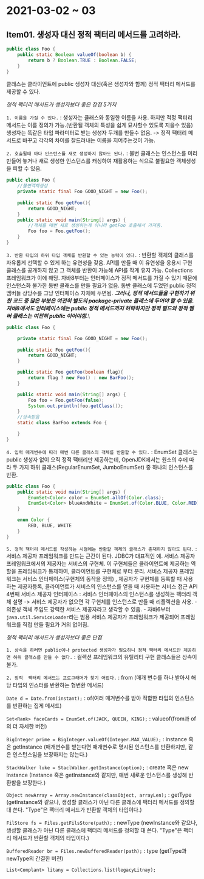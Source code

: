 # 2021-03-02 ~ 03

Item01. 생성자 대신 정적 팩터리 메서드를 고려하라.
--------------------------------------------

```java
public class Foo {
    public static Boolean valueOf(boolean b) {
        return b ? Boolean.TRUE : Boolean.FALSE;
    }
}
```
클래스는 클라이언트에 public 생성자 대신(혹은 생성자와 함께) 정적 팩터리 메서드를 제공할 수 있다.

*_정적 팩터리 메서드가 생성자보다 좋은 장점 5가지_*

`1. 이름을 가질 수 있다.`
 : 생성자는 클래스와 동일한 이름을 사용. 하지만 적정 팩터리 메서드는 이름 정의가 가능.(반환될 객체의 특성을 쉽게 묘사할수 있도록 지을수 있음)
   생성자는 똑같은 타입 파라미터로 받는 생성자 두개를 만들수 없음. -> 정적 팩터리 메서드로 바꾸고 각각의 차이를 잘드러내는 이름을 지어주는것이 가능.
    
`2. 호출될때 마다 인스턴스를 새로 생성하지 않아도 된다.` 
  : 불변 클래스는 인스턴스를 미리 만들어 놓거나 새로 생성한 인스턴스를 캐싱하여 재활용하는 식으로 불필요한 객체생성을 피할 수 있음.

```java
public class Foo {
    //불변객체생성
    private static final Foo GOOD_NIGHT = new Foo();
    
    public static Foo getFoo(){
        return GOOD_NIGHT;
    }
    public static void main(String[] args) {
        //객체를 매번 새로 생성하는게 아니라 getFoo 호출해서 가져옴.
        Foo foo = Foo.getFoo();
    }
}
```

`3. 반환 타입의 하위 타입 객체를 반환할 수 있는 능력이 있다.`
 : 반환할 객체의 클래스를 자유롭게 선택할 수 있게 하는 유연성을 갖음.
   API를 만들 때 이 유연성을 응용시 구현 클래스를 공개하지 않고 그 객체를 반환이 가능해 API를 작게 유지 가능.
   Collections 프레임워크가 이에 해당.
   자바8부터는 인터페이스가 정적 메서드를 가질 수 있기 때문에 인스턴스화 불가한 동반 클래스를 만들 필요가 없음.
   동반 클래스에 두었던 public 정적 멤버들 상당수를 그냥 인터페이스 자체에 두면됨.
   **_그러나, 정적 메서드들을 구현하기 위한 코드 중 많은 부분은 여전히 별도의 package-private 클래스에 두어야 할 수 있음.
   자바8에서도 인터페이스에는 public 정적 메서드까지 허락하지만 정적 필드와 정적 멤버 클래스는 여전히 public 이어야함._**\
```java
public class Foo {

    private static final Foo GOOD_NIGHT = new Foo();
    
    public static Foo getFoo(){
        return GOOD_NIGHT;
    }

    public static Foo getFoo(boolean flag){
        return flag ? new Foo() : new BarFoo();
    }

    public static void main(String[] args) {
        Foo foo = Foo.getFoo(false);
        System.out.println(foo.getClass());
    }
    //상속받음
    static class BarFoo extends Foo {

    }
}
```

`4. 입력 매개변수에 따라 매번 다른 클래스의 객체를 반환할 수 있다.`
 : EnumSet 클래스는 public 생성자 없이 오직 정적 팩터리만 제공하는데, 
   OpenJDK에서는 원소의 수에 따라 두 가지 하위 클래스(RegularEnumSet, JumboEnumSet) 중 하나의 인스턴스를 반환.
```java
public class Foo {
    public static void main(String[] args) {
        EnumSet<Color> color = EnumSet.allOf(Color.class);
        EnumSet<Color> blueAndWhite = EnumSet.of(Color.BLUE, Color.RED);
    }

    enum Color {
        RED, BLUE, WHITE
    }
}
```

`5. 정적 팩터리 메서드를 작성하는 시점에는 반환할 객체의 클래스가 존재하지 않아도 된다.`
 : 서비스 제공자 프레임워크를 만드는 근간이 된다. JDBC가 대표적인 예.
   서비스 제공자 프레임워크에서의 제공자는 서비스의 구현체.
   이 구현체들은 클라이언트에 제공하는 역할을 프레임워크가 통제하여, 클라이언트를 구현체로 부터 분리.
   서비스 제공자 프레임워크는 서비스 인터페이스(구현체의 동작을 정의) , 제공자가 구현체를 등록할 때 사용하는 제공자등록, 
   클라이언트가 서비스의 인스턴스를 얻을 때 사용하는 서비스 접근 API 
   4번째 서비스 제공자 인터페이스 : 서비스 인터페이스의 인스턴스를 생성하는 팩터리 객체 설명 -> 서비스 제공자가 없으면 각 구현체를 인스턴스로 만들 때 리플렉션을 사용.
    - 의존성 객체 주입도 강력한 서비스 제공자라고 생각할 수 있음.
    - 자바6부터 `java.util.ServiceLoader`라는 범용 서비스 제공자가 프레임워크가 제공되어 프레임워크를 직접 만들 필요가 거의 없어짐.


*_정적 팩터리 메서드가 생성자보다 좋은 단점_*


`1. 상속을 하러면 public이나 protected 생성자가 필요하니 정적 팩터리 메서드만 제공하면 하위 클래스를 만들 수 없다.`
 : 컬렉션 프레임워크의 유틸리티 구현 클래스들은 상속이 불가.
 
`2. 정적  팩터리 메서드는 프로그래머가 찾기 어렵다.`
 : from (매개 변수를 하나 받아서 해당 타입의 인스터를 반환하는 형변환 메서드)
 
  `Date d = Date.from(instant);`
 : of(여러 매겨변수를 받아 적합한 타입의 인스턴스를 반환하는 집게 메서드)
 
  `Set<Rank> faceCards = EnumSet.of(JACK, QUEEN, KING);`
 : valueof(from과 of의 더 자세한 버전)
 
   `BigInteger prime = BigInteger.valueOf(Integer.MAX_VALUE);`
 : instance 혹은 getInstance (매개변수를 받는다면 매개변수로 명시된 인스턴스를 반환하지만, 같은 인스턴스임을 보장하지는 않는다.)
 
  `StackWalker luke = StaclWalker.getInstance(option);`
 : create 혹은 new Instance (Instance 혹은 getInstance와 같지만, 매번 새로운 인스턴스를 생성해 반환함을 보장한다.)
 
  `Object newArray = Array.newInstance(classObject, arrayLen);`
 : getType (getInstance와 같으나, 생성할 클래스가 아닌 다른 클래스에 팩터리 메서드를 정의할 대 쓴다. "Type"은 팩터리 메서드가 반환할 객체의 타입이다.)
 
  `FilStore fs = Files.getFilsStore(path);`
  : newType (newInstance와 같으나, 생성할 클래스가 아닌 다른 클래스에 팩터리 메서드를 정의할 대 쓴다. "Type"은 팩터리 메서드가 반환할 객체의 타입이다.)
  
  `BufferedReader br = Files.newBufferedReader(path);`
  : type (getType과 newType의 간결한 버전)
  
   `List<Complant> litany = Collections.list(legacyLitnay);`


